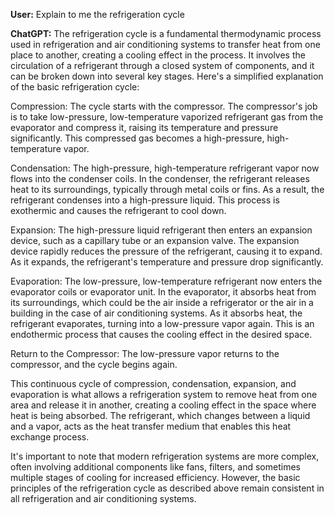 **User:**
Explain to me the refrigeration cycle

**ChatGPT:**
The refrigeration cycle is a fundamental thermodynamic process used in refrigeration and air conditioning systems to transfer heat from one place to another, creating a cooling effect in the process. It involves the circulation of a refrigerant through a closed system of components, and it can be broken down into several key stages. Here's a simplified explanation of the basic refrigeration cycle:

Compression: The cycle starts with the compressor. The compressor's job is to take low-pressure, low-temperature vaporized refrigerant gas from the evaporator and compress it, raising its temperature and pressure significantly. This compressed gas becomes a high-pressure, high-temperature vapor.

Condensation: The high-pressure, high-temperature refrigerant vapor now flows into the condenser coils. In the condenser, the refrigerant releases heat to its surroundings, typically through metal coils or fins. As a result, the refrigerant condenses into a high-pressure liquid. This process is exothermic and causes the refrigerant to cool down.

Expansion: The high-pressure liquid refrigerant then enters an expansion device, such as a capillary tube or an expansion valve. The expansion device rapidly reduces the pressure of the refrigerant, causing it to expand. As it expands, the refrigerant's temperature and pressure drop significantly.

Evaporation: The low-pressure, low-temperature refrigerant now enters the evaporator coils or evaporator unit. In the evaporator, it absorbs heat from its surroundings, which could be the air inside a refrigerator or the air in a building in the case of air conditioning systems. As it absorbs heat, the refrigerant evaporates, turning into a low-pressure vapor again. This is an endothermic process that causes the cooling effect in the desired space.

Return to the Compressor: The low-pressure vapor returns to the compressor, and the cycle begins again.

This continuous cycle of compression, condensation, expansion, and evaporation is what allows a refrigeration system to remove heat from one area and release it in another, creating a cooling effect in the space where heat is being absorbed. The refrigerant, which changes between a liquid and a vapor, acts as the heat transfer medium that enables this heat exchange process.

It's important to note that modern refrigeration systems are more complex, often involving additional components like fans, filters, and sometimes multiple stages of cooling for increased efficiency. However, the basic principles of the refrigeration cycle as described above remain consistent in all refrigeration and air conditioning systems.
